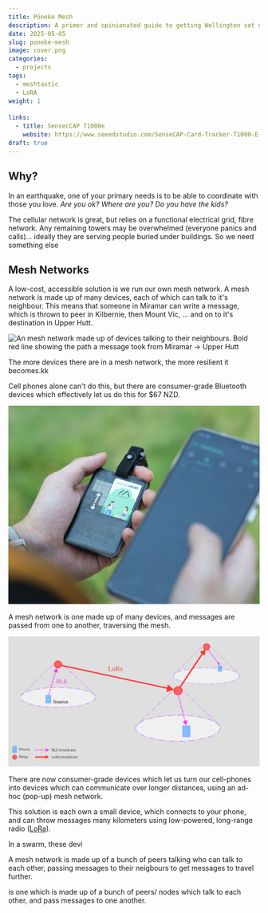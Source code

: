 ```yaml
---
title: Pōneke Mesh
description: A primer and opinionated guide to getting Wellington set up with LoRa comms
date: 2025-05-05
slug: poneke-mesh
image: cover.png
categories:
  - projects
tags:
  - meshtastic
  - LoRA
weight: 1

links:
  - title: SensecCAP T1000e
    website: https://www.seeedstudio.com/SenseCAP-Card-Tracker-T1000-E-for-Meshtastic-p-5913.html
draft: true
---
```




## Why?

In an earthquake, one of your primary needs is to be able to coordinate with 
those you love. _Are you ok? Where are you? Do you have the kids?_

The cellular network is great, but relies on a functional electrical grid, fibre
network. Any remaining towers may be overwhelmed (everyone panics and calls)...
ideally they are serving people buried under buildings. So we need something
else


## Mesh Networks

A low-cost, accessible solution is we run our own mesh network. A mesh network
is made up of many devices, each of which can talk to it's neighbour. This means
that someone in Miramar can write a message, which is thrown to peer in
Kilbernie, then Mount Vic, ... and on to it's destination in Upper Hutt.

![An mesh network made up of devices talking to their neighbours. Bold red line
showing the path a message took from Miramar → Upper Hutt](mesh_map.png)

The more devices there are in a mesh network, the more resilient it becomes.kk

Cell phones alone can't do this, but there are consumer-grade Bluetooth devices
which effectively let us do this for $67 NZD.

![Picture of a SenseCAP T1000e - a mesh networking device](senscap_t1000e.png)


A mesh network is one made up of many devices, and messages are passed from
one to another, traversing the mesh.

![](meshtastic.svg)

There are now consumer-grade devices which let us turn our cell-phones
into devices which can communicate over longer distances, using an ad-hoc
(pop-up) mesh network.



This solution is each own a small device, which connects to your phone, and can
throw messages many kilometers using low-powered, long-range radio
([LoRa](https://en.wikipedia.org/wiki/LoRa)).



In a swarm, these devi 


A mesh network is made up of a bunch of peers talking who can talk to each
other, passing messages to their neigbours to get messages to travel further.



is one which is made up of a bunch of peers/ nodes which talk to each other, and
pass messages to one another.




